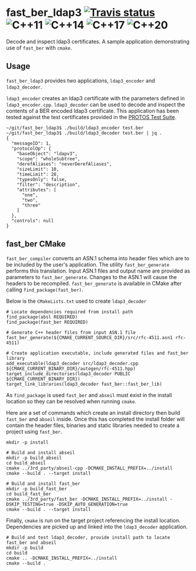 # fast_ber_ldap3 [![Travis status](https://travis-ci.org/Samuel-Tyler/fast_ber_ldap3.svg?branch=master)](https://travis-ci.org/Samuel-Tyler/fast_ber_ldap3) ![C++11](https://img.shields.io/badge/language-C%2B%2B11-green.svg) ![C++14](https://img.shields.io/badge/language-C%2B%2B14-green.svg) ![C++17](https://img.shields.io/badge/language-C%2B%2B17-green.svg) ![C++20](https://img.shields.io/badge/language-C%2B%2B20-green.svg)
Decode and inspect ldap3 certificates. A sample application demonstrating use of `fast_ber` with `cmake`.

## Usage
`fast_ber_ldap3` provides two applications, `ldap3_encoder` and `ldap3_decoder`.

`ldap3_encoder` creates an ldap3 certificate with the parameters defined in `ldap3_encoder.cpp`.
`ldap3_decoder` can be used to decode and inspect the contents of a BER encoded ldap3 certificate. This application has been tested against the test certificates provided in the [PROTOS Test Suite](https://www.ee.oulu.fi/roles/ouspg/PROTOS_Test-Suite_c06-ldapv3).

```
~/git/fast_ber_ldap3$ ./build/ldap3_encoder test.ber
~/git/fast_ber_ldap3$ ./build/ldap3_decoder test.ber | jq .
{
  "messageID": 1,
  "protocolOp": {
    "baseObject": "ldapv3",
    "scope": "wholeSubtree",
    "derefAliases": "neverDerefAliases",
    "sizeLimit": 10,
    "timeLimit": 20,
    "typesOnly": false,
    "filter": "description",
    "attributes": [
      "one",
      "two",
      "three"
    ]
  },
  "controls": null
}

```

## fast_ber CMake

`fast_ber_compiler` converts an ASN.1 schema into header files which are to be included by the user's application. The utility `fast_ber_generate` performs this translation. Input ASN.1 files and output name are provided as parameters to `fast_ber_generate`. Changes to the ASN.1 will cause the headers to be recompiled. `fast_ber_generate` is available in CMake after calling `find_package(fast_ber)`.

Below is the `CMakeLists.txt` used to create `ldap3_decoder`

```
# Locate dependencies required from install path
find_package(absl REQUIRED)
find_package(fast_ber REQUIRED)

# Generate C++ header files from input ASN.1 file
fast_ber_generate(${CMAKE_CURRENT_SOURCE_DIR}/src/rfc-4511.asn1 rfc-4511)

# Create application executable, include generated files and fast_ber library
add_executable(ldap3_decoder src/ldap3_decoder.cpp ${CMAKE_CURRENT_BINARY_DIR}/autogen/rfc-4511.hpp)
target_include_directories(ldap3_decoder PUBLIC ${CMAKE_CURRENT_BINARY_DIR})
target_link_libraries(ldap3_decoder fast_ber::fast_ber_lib)
```

As `find_package` is used `fast_ber` and `abseil` must exist in the install location so they can be resolved when running `cmake`.

Here are a set of commands which create an install directory then build `fast_ber` and `abseil` inside. Once this has completed the install folder will contain the header files, binaries and static libraries needed to create a project using `fast_ber`.

```
mkdir -p install

# Build and install abseil
mkdir -p build_abseil
cd build_abseil
cmake ../3rd_party/abseil-cpp -DCMAKE_INSTALL_PREFIX=../install
cmake --build . --target install

# Build and install fast_ber
mkdir -p build_fast_ber
cd build_fast_ber
cmake ../3rd_party/fast_ber -DCMAKE_INSTALL_PREFIX=../install -DSKIP_TESTING=true -DSKIP_AUTO_GENERATION=true
cmake --build . --target install
```

Finally, `cmake` is run on the target project referencing the install location. Dependencies are picked up and linked into the `ldap3_decoder` application.
```
# Build and test ldap3_decoder, provide install path to locate fast_ber and abseil
mkdir -p build
cd build
cmake .. -DCMAKE_INSTALL_PREFIX=../install
cmake --build .
```
